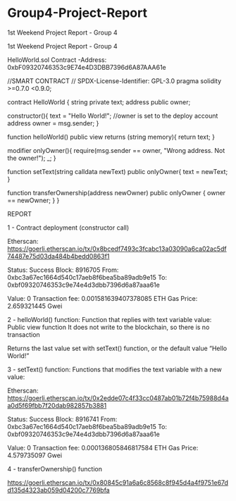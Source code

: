 # Group4-Project-Report
1st Weekend Project Report - Group 4

1st Weekend Project Report - Group 4 

HelloWorld.sol Contract -Address: 0xbF09320746353c9E74e4D3DBB7396d6A87AAA61e


//SMART CONTRACT
// SPDX-License-Identifier: GPL-3.0
pragma solidity >=0.7.0 <0.9.0;


contract HelloWorld {
   string private text;
   address public owner;


   constructor(){
       text = "Hello World!";
       //owner is set to the deploy account address
       owner = msg.sender;
   }


   function helloWorld() public view returns (string memory){
       return text;
   }
  
   modifier onlyOwner(){
       require(msg.sender == owner, "Wrong address. Not the owner!");
       _;
   }


   function setText(string calldata newText) public onlyOwner{
       text = newText;
   }


   function transferOwnership(address newOwner) public onlyOwner {
       owner == newOwner;
   }
}






REPORT

1 - Contract deployment (constructor call)

Etherscan: https://goerli.etherscan.io/tx/0x8bcedf7493c3fcabc13a03090a6ca02ac5df74487e75d03da484b4bedd0863f1

Status: Success
Block: 8916705
From: 0xbc3a67ec1664d540c17aeb8f6bea5ba89adb9e15
To: 0xbf09320746353c9e74e4d3dbb7396d6a87aaa61e

Value: 0
Transaction fee: 0.001581639407378085 ETH
Gas Price: 2.659321445 Gwei 

2 - helloWorld() function: Function that replies with text variable value:
Public view function 
It does not write to the blockchain,  so there is no transaction

Returns the last value set with setText() function, or the default value “Hello World!”

3 - setText() function: Functions that modifies the text variable with a new value:

Etherscan:
https://goerli.etherscan.io/tx/0x2edde07c4f33cc0487ab01b72f4b75988d4aa0d5f69fbb7f20dab982857b3881

Status: Success
Block: 8916741
From: 0xbc3a67ec1664d540c17aeb8f6bea5ba89adb9e15
To: 0xbf09320746353c9e74e4d3dbb7396d6a87aaa61e

Value: 0
Transaction fee: 0.000136805846817584 ETH
Gas Price: 4.579735097 Gwei

4 - transferOwnership() function

https://goerli.etherscan.io/tx/0x80845c91a6a6c8568c8f945d4a4f9751e67dd135d4323ab059d04200c7769bfa

